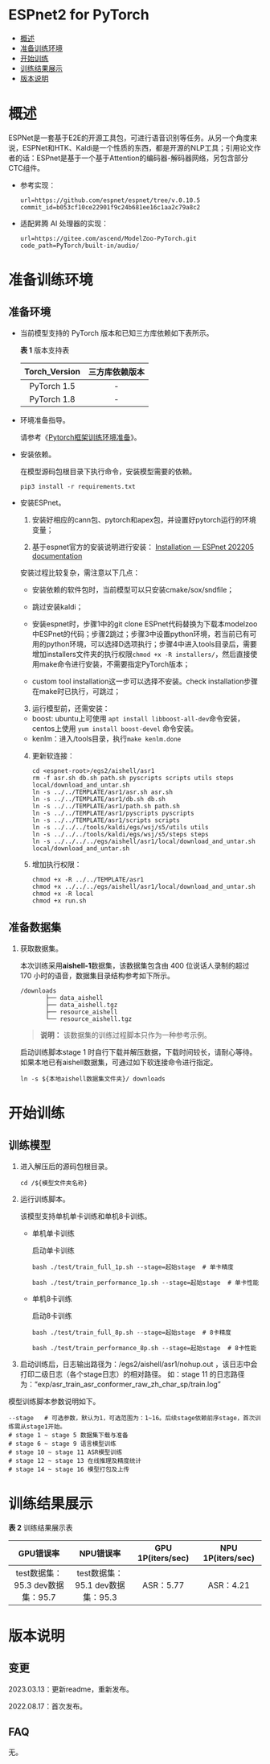 # ESPnet2 for PyTorch
- [概述](#概述)
- [准备训练环境](#准备训练环境)
- [开始训练](#开始训练)
- [训练结果展示](#训练结果展示)
- [版本说明](#版本说明)

# 概述
ESPNet是一套基于E2E的开源工具包，可进行语音识别等任务。从另一个角度来说，ESPNet和HTK、Kaldi是一个性质的东西，都是开源的NLP工具；引用论文作者的话：ESPnet是基于一个基于Attention的编码器-解码器网络，另包含部分CTC组件。

- 参考实现：

  ```
  url=https://github.com/espnet/espnet/tree/v.0.10.5
  commit_id=b053cf10ce22901f9c24b681ee16c1aa2c79a8c2
  ```

- 适配昇腾 AI 处理器的实现：

  ```
  url=https://gitee.com/ascend/ModelZoo-PyTorch.git
  code_path=PyTorch/built-in/audio/
  ```


# 准备训练环境

## 准备环境

- 当前模型支持的 PyTorch 版本和已知三方库依赖如下表所示。

  **表 1**  版本支持表

  | Torch_Version      | 三方库依赖版本                                 |
  | :--------: | :----------------------------------------------------------: |
  | PyTorch 1.5 | - |
  | PyTorch 1.8 | - |
  
- 环境准备指导。

  请参考《[Pytorch框架训练环境准备](https://www.hiascend.com/document/detail/zh/ModelZoo/pytorchframework/ptes)》。
  
- 安装依赖。

  在模型源码包根目录下执行命令，安装模型需要的依赖。

  ```
  pip3 install -r requirements.txt
  ```


- 安装ESPnet。

  1. 安装好相应的cann包、pytorch和apex包，并设置好pytorch运行的环境变量；

  2. 基于espnet官方的安装说明进行安装： [Installation — ESPnet 202205 documentation](https://espnet.github.io/espnet/installation.html) 

  安装过程比较复杂，需注意以下几点：

  - 安装依赖的软件包时，当前模型可以只安装cmake/sox/sndfile；

  - 跳过安装kaldi；

  - 安装espnet时，步骤1中的git clone ESPnet代码替换为下载本modelzoo中ESPnet的代码；步骤2跳过；步骤3中设置python环境，若当前已有可用的python环境，可以选择D选项执行；步骤4中进入tools目录后，需要增加installers文件夹的执行权限```chmod +x -R installers/```，然后直接使用make命令进行安装，不需要指定PyTorch版本；
  
  - custom tool installation这一步可以选择不安装。check installation步骤在make时已执行，可跳过；
  
  3. 运行模型前，还需安装：

  - boost: ubuntu上可使用 ```apt install libboost-all-dev```命令安装，centos上使用 ```yum install boost-devel``` 命令安装。
  - kenlm：进入<espnet-root>/tools目录，执行`make kenlm.done`
  
  4. 更新软连接：
  
      ```
      cd <espnet-root>/egs2/aishell/asr1
      rm -f asr.sh db.sh path.sh pyscripts scripts utils steps local/download_and_untar.sh
      ln -s ../../TEMPLATE/asr1/asr.sh asr.sh
      ln -s ../../TEMPLATE/asr1/db.sh db.sh
      ln -s ../../TEMPLATE/asr1/path.sh path.sh
      ln -s ../../TEMPLATE/asr1/pyscripts pyscripts
      ln -s ../../TEMPLATE/asr1/scripts scripts
      ln -s ../../../tools/kaldi/egs/wsj/s5/utils utils
      ln -s ../../../tools/kaldi/egs/wsj/s5/steps steps
      ln -s ../../../../egs/aishell/asr1/local/download_and_untar.sh local/download_and_untar.sh
      ```
      
  5. 增加执行权限：
  
     ```
     chmod +x -R ../../TEMPLATE/asr1
     chmod +x ../../../egs/aishell/asr1/local/download_and_untar.sh
     chmod +x -R local
     chmod +x run.sh
     ```


## 准备数据集

1. 获取数据集。

   本次训练采用**aishell-1**数据集，该数据集包含由 400 位说话人录制的超过 170 小时的语音，数据集目录结构参考如下所示。

   ```
   /downloads
          ├── data_aishell
          ├── data_aishell.tgz
          ├── resource_aishell
          └── resource_aishell.tgz
   ```
   > **说明：** 
   >该数据集的训练过程脚本只作为一种参考示例。
   
   启动训练脚本stage 1 时自行下载并解压数据，下载时间较长，请耐心等待。 如果本地已有aishell数据集，可通过如下软连接命令进行指定。
   
   ```ln -s ${本地aishell数据集文件夹}/ downloads```


# 开始训练

## 训练模型

1. 进入解压后的源码包根目录。

   ```
   cd /${模型文件夹名称} 
   ```

2. 运行训练脚本。

   该模型支持单机单卡训练和单机8卡训练。

   - 单机单卡训练

     启动单卡训练

     ```
     bash ./test/train_full_1p.sh --stage=起始stage  # 单卡精度
    
     bash ./test/train_performance_1p.sh --stage=起始stage  # 单卡性能
     ```
   
   - 单机8卡训练

     启动8卡训练
   
     ```
     bash ./test/train_full_8p.sh --stage=起始stage  # 8卡精度
    
     bash ./test/train_performance_8p.sh --stage=起始stage  # 8卡性能
     ```
   
3. 启动训练后，日志输出路径为：<espnet-root>/egs2/aishell/asr1/nohup.out ，该日志中会打印二级日志（各个stage日志）的相对路径。
如：stage 11 的日志路径为：“exp/asr_train_asr_conformer_raw_zh_char_sp/train.log”

模型训练脚本参数说明如下。

```shell
--stage   # 可选参数，默认为1，可选范围为：1~16。后续stage依赖前序stage，首次训练需从stage1开始。 
# stage 1 ~ stage 5 数据集下载与准备
# stage 6 ~ stage 9 语言模型训练
# stage 10 ~ stage 11 ASR模型训练
# stage 12 ~ stage 13 在线推理及精度统计
# stage 14 ~ stage 16 模型打包及上传
```


# 训练结果展示

**表 2**  训练结果展示表

|            GPU错误率             |            NPU错误率             | GPU 1P(iters/sec) | NPU 1P(iters/sec) |
| :------------------------------: | :------------------------------: | :---------------: | :---------------: |
| test数据集：95.3 dev数据集：95.7 | test数据集：95.1 dev数据集：95.3 |     ASR：5.77     |     ASR：4.21     |


# 版本说明

## 变更

2023.03.13：更新readme，重新发布。

2022.08.17：首次发布。

## FAQ

无。